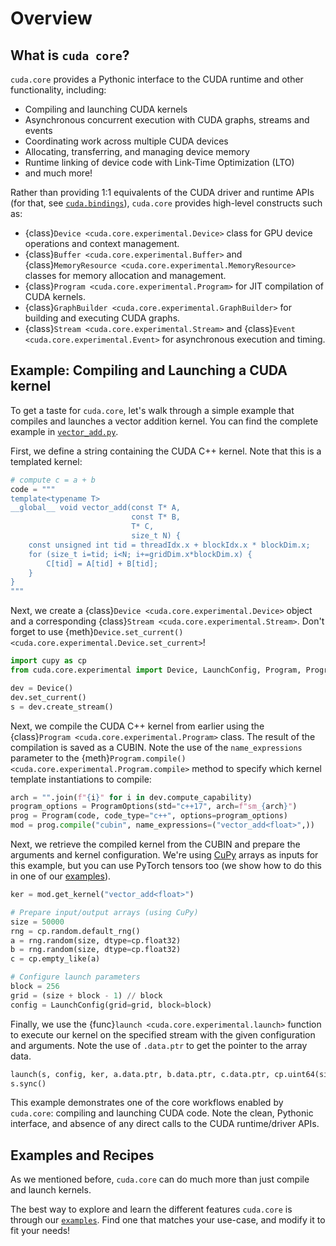 # Overview

## What is `cuda core`?

`cuda.core` provides a Pythonic interface to the CUDA runtime and other functionality,
including:

- Compiling and launching CUDA kernels
- Asynchronous concurrent execution with CUDA graphs, streams and events
- Coordinating work across multiple CUDA devices
- Allocating, transferring, and managing device memory
- Runtime linking of device code with Link-Time Optimization (LTO)
- and much more!

Rather than providing 1:1 equivalents of the CUDA driver and runtime APIs
(for that, see [`cuda.bindings`][bindings]), `cuda.core` provides high-level constructs such as:

- {class}`Device <cuda.core.experimental.Device>` class for GPU device operations and context management.
- {class}`Buffer <cuda.core.experimental.Buffer>` and {class}`MemoryResource <cuda.core.experimental.MemoryResource>` classes for memory allocation and management.
- {class}`Program <cuda.core.experimental.Program>` for JIT compilation of CUDA kernels.
- {class}`GraphBuilder <cuda.core.experimental.GraphBuilder>` for building and executing CUDA graphs.
- {class}`Stream <cuda.core.experimental.Stream>` and {class}`Event <cuda.core.experimental.Event>` for asynchronous execution and timing.

## Example: Compiling and Launching a CUDA kernel

To get a taste for `cuda.core`, let's walk through a simple example that compiles and launches a vector addition kernel.
You can find the complete example in [`vector_add.py`][vector_add_example].

First, we define a string containing the CUDA C++ kernel. Note that this is a templated kernel:

```python
# compute c = a + b
code = """
template<typename T>
__global__ void vector_add(const T* A,
                           const T* B,
                           T* C,
                           size_t N) {
    const unsigned int tid = threadIdx.x + blockIdx.x * blockDim.x;
    for (size_t i=tid; i<N; i+=gridDim.x*blockDim.x) {
        C[tid] = A[tid] + B[tid];
    }
}
"""
```

Next, we create a {class}`Device <cuda.core.experimental.Device>` object
and a corresponding {class}`Stream <cuda.core.experimental.Stream>`.
Don't forget to use {meth}`Device.set_current() <cuda.core.experimental.Device.set_current>`!

```python
import cupy as cp
from cuda.core.experimental import Device, LaunchConfig, Program, ProgramOptions, launch

dev = Device()
dev.set_current()
s = dev.create_stream()
```

Next, we compile the CUDA C++ kernel from earlier using the {class}`Program <cuda.core.experimental.Program>` class.
The result of the compilation  is saved as a CUBIN.
Note the use of the `name_expressions` parameter to the {meth}`Program.compile() <cuda.core.experimental.Program.compile>` method to specify which kernel template instantiations to compile:

```python
arch = "".join(f"{i}" for i in dev.compute_capability)
program_options = ProgramOptions(std="c++17", arch=f"sm_{arch}")
prog = Program(code, code_type="c++", options=program_options)
mod = prog.compile("cubin", name_expressions=("vector_add<float>",))
```

Next, we retrieve the compiled kernel from the CUBIN and prepare the arguments and kernel configuration.
We're using [CuPy][cupy] arrays as inputs for this example, but you can use PyTorch tensors too
(we show how to do this in one of our [examples][examples]).

```python
ker = mod.get_kernel("vector_add<float>")

# Prepare input/output arrays (using CuPy)
size = 50000
rng = cp.random.default_rng()
a = rng.random(size, dtype=cp.float32)
b = rng.random(size, dtype=cp.float32)
c = cp.empty_like(a)

# Configure launch parameters
block = 256
grid = (size + block - 1) // block
config = LaunchConfig(grid=grid, block=block)
```

Finally, we use the {func}`launch <cuda.core.experimental.launch>` function to execute our kernel on the specified stream with the given configuration and arguments. Note the use of `.data.ptr` to get the pointer to the array data.

```python
launch(s, config, ker, a.data.ptr, b.data.ptr, c.data.ptr, cp.uint64(size))
s.sync()
```

This example demonstrates one of the core workflows enabled by `cuda.core`: compiling and launching CUDA code.
Note the clean, Pythonic interface, and absence of any direct calls to the CUDA runtime/driver APIs.

## Examples and Recipes

As we mentioned before, `cuda.core` can do much more than just compile and launch kernels.

The best way to explore and learn the different features `cuda.core` is through
our [`examples`][examples]. Find one that matches your use-case, and modify it to fit your needs!


[bindings]: https://nvidia.github.io/cuda-python/cuda-bindings/latest/
[cai]: https://numba.readthedocs.io/en/stable/cuda/cuda_array_interface.html
[cupy]: https://cupy.dev/
[dlpack]: https://dmlc.github.io/dlpack/latest/
[examples]: https://github.com/NVIDIA/cuda-python/tree/main/cuda_core/examples
[vector_add_example]: https://github.com/NVIDIA/cuda-python/tree/main/cuda_core/examples/vector_add.py
